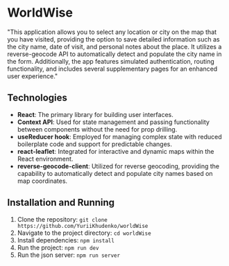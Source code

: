 # WorldWise

"This application allows you to select any location or city on the map that you have visited, providing the option to save detailed information such as the city name, date of visit, and personal notes about the place. It utilizes a reverse-geocode API to automatically detect and populate the city name in the form. Additionally, the app features simulated authentication, routing functionality, and includes several supplementary pages for an enhanced user experience."

## Technologies

- **React**: The primary library for building user interfaces.
- **Context API**: Used for state management and passing functionality between components without the need for prop drilling.
- **useReducer hook**: Employed for managing complex state with reduced boilerplate code and support for predictable changes.
- **react-leaflet**: Integrated for interactive and dynamic maps within the React environment.
- **reverse-geocode-client**: Utilized for reverse geocoding, providing the capability to automatically detect and populate city names based on map coordinates.

## Installation and Running

1. Clone the repository: `git clone https://github.com/YuriiKhudenko/worldWise`
2. Navigate to the project directory: `cd worldWise`
3. Install dependencies: `npm install`
4. Run the project: `npm run dev`
5. Run the json server: `npm run server`
